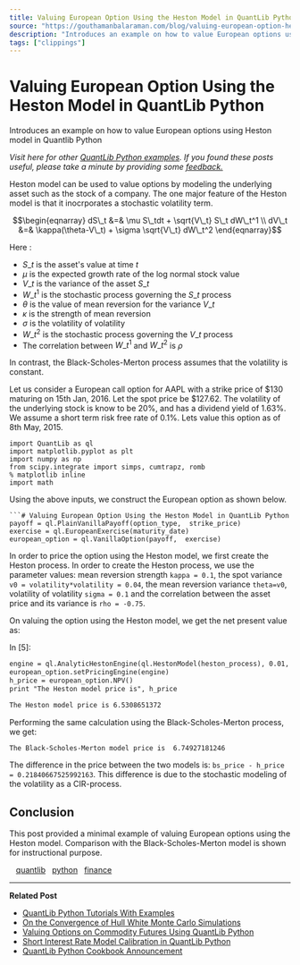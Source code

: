 ```yaml
---
title: Valuing European Option Using the Heston Model in QuantLib Python
source: "https://gouthamanbalaraman.com/blog/valuing-european-option-heston-model-quantLib.html"
description: "Introduces an example on how to value European options using Heston model in Quantlib Python"
tags: ["clippings"]
---
```

# Valuing European Option Using the Heston Model in QuantLib Python

Introduces an example on how to value European options using Heston model in Quantlib Python

*Visit here for other [QuantLib Python examples](http://gouthamanbalaraman.com/blog/quantlib-python-tutorials-with-examples.html). If you found these posts useful,  please take a minute by providing some [feedback.](https://docs.google.com/forms/d/e/1FAIpQLSdFdJ768HKmIyJmaVRHBUJNY5NyQl6vr0GZvSkx-bUfIloNZA/viewform)*

Heston model can be used to value options by modeling the underlying asset such as the stock of a company. The one major feature of the Heston model is that it inocrporates a stochastic volatility term.

$$\begin{eqnarray} dS\_t &=& \mu S\_tdt + \sqrt{V\_t} S\_t dW\_t^1 \\ dV\_t &=& \kappa(\theta-V\_t) + \sigma \sqrt{V\_t} dW\_t^2 \end{eqnarray}$$

Here :

- $S\_t$ is the asset's value at time $t$
- $\mu$ is the expected growth rate of the log normal stock value
- $V\_t$ is the variance of the asset $S\_t$
- $W\_t^1$ is the stochastic process governing the $S\_t$ process
- $\theta$ is the value of mean reversion for the variance $V\_t$
- $\kappa$ is the strength of mean reversion
- $\sigma$ is the volatility of volatility
- $W\_t^2$ is the stochastic process governing the $V\_t$ process
- The correlation between $W\_t^1$ and $W\_t^2$ is $\rho$

In contrast,  the Black-Scholes-Merton process assumes that the volatility is constant.

Let us consider a European call option for AAPL with a strike price of \$130 maturing on 15th Jan,  2016. Let the spot price be \$127.62. The volatility of the underlying stock is know to be 20%,  and has a dividend yield of 1.63%. We assume a short term risk free rate of 0.1%. Lets value this option as of 8th May,  2015.
```
import QuantLib as ql
import matplotlib.pyplot as plt
import numpy as np
from scipy.integrate import simps, cumtrapz, romb
% matplotlib inline
import math
```
Using the above inputs,  we construct the European option as shown below.


```
```# Valuing European Option Using the Heston Model in QuantLib Python
payoff = ql.PlainVanillaPayoff(option_type,  strike_price)
exercise = ql.EuropeanExercise(maturity_date)
european_option = ql.VanillaOption(payoff,  exercise)
```

In order to price the option using the Heston model,  we first create the Heston process. In order to create the Heston process,  we use the parameter values: mean reversion strength `kappa = 0.1`,  the spot variance `v0 = volatility*volatility = 0.04`,  the mean reversion variance `theta=v0`,  volatility of volatility `sigma = 0.1` and the correlation between the asset price and its variance is `rho = -0.75`.

On valuing the option using the Heston model,  we get the net present value as:

In \[5\]:

```latex
engine = ql.AnalyticHestonEngine(ql.HestonModel(heston_process), 0.01,  1000)
european_option.setPricingEngine(engine)
h_price = european_option.NPV()
print "The Heston model price is", h_price
```

```latex
The Heston model price is 6.5308651372
```

Performing the same calculation using the Black-Scholes-Merton process,  we get:

```latex
The Black-Scholes-Merton model price is  6.74927181246
```

The difference in the price between the two models is: `bs_price - h_price = 0.21840667525992163`. This difference is due to the stochastic modeling of the volatility as a CIR-process.

## Conclusion

This post provided a minimal example of valuing European options using the Heston model. Comparison with the Black-Scholes-Merton model is shown for instructional purpose.

   [quantlib](http://gouthamanbalaraman.com/tag/quantlib.html)   [python](http://gouthamanbalaraman.com/tag/python.html)   [finance](http://gouthamanbalaraman.com/tag/finance.html)

---

**Related Post**

- [QuantLib Python Tutorials With Examples](http://gouthamanbalaraman.com/blog/quantlib-python-tutorials-with-examples.html)
- [On the Convergence of Hull White Monte Carlo Simulations](http://gouthamanbalaraman.com/blog/hull-white-simulation-monte-carlo-convergence.html)
- [Valuing Options on Commodity Futures Using QuantLib Python](http://gouthamanbalaraman.com/blog/value-options-commodity-futures-black-formula-quantlib-python.html)
- [Short Interest Rate Model Calibration in QuantLib Python](http://gouthamanbalaraman.com/blog/short-interest-rate-model-calibration-quantlib.html)
- [QuantLib Python Cookbook Announcement](http://gouthamanbalaraman.com/blog/quantlib-python-cookbook-announcement.html)

